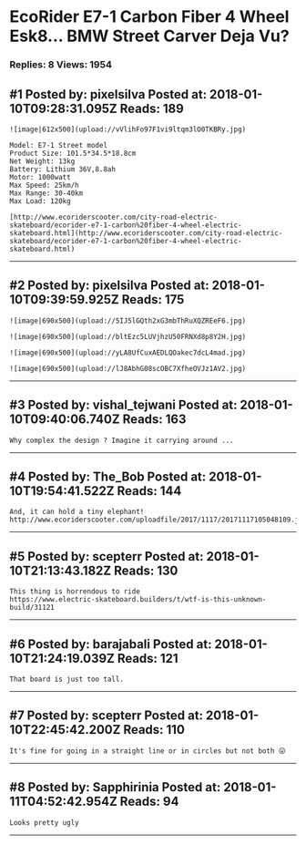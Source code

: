 # EcoRider E7-1 Carbon Fiber 4 Wheel Esk8&hellip; BMW Street Carver Deja Vu?

### Replies: 8 Views: 1954

## \#1 Posted by: pixelsilva Posted at: 2018-01-10T09:28:31.095Z Reads: 189

```
![image|612x500](upload://vVlihFo97F1vi9ltqm3lO0TKBRy.jpg)

Model: E7-1 Street model
Product Size: 101.5*34.5*18.8cm
Net Weight: 13kg
Battery: Lithium 36V,8.8ah
Motor: 1000watt
Max Speed: 25km/h
Max Range: 30-40km
Max Load: 120kg

[http://www.ecoriderscooter.com/city-road-electric-skateboard/ecorider-e7-1-carbon%20fiber-4-wheel-electric-skateboard.html](http://www.ecoriderscooter.com/city-road-electric-skateboard/ecorider-e7-1-carbon%20fiber-4-wheel-electric-skateboard.html)
```

---
## \#2 Posted by: pixelsilva Posted at: 2018-01-10T09:39:59.925Z Reads: 175

```
![image|690x500](upload://5IJ5lGQth2xG3mbThRuXQZREeF6.jpg)

![image|690x500](upload://bltEzc5LUVjhzU50FRNXd8p8Y2H.jpg)

![image|690x500](upload://yLA8UfCuxAEDLQOakec7dcL4mad.jpg)

![image|690x500](upload://lJ8AbhG08scOBC7XfheOVJz1AV2.jpg)
```

---
## \#3 Posted by: vishal_tejwani Posted at: 2018-01-10T09:40:06.740Z Reads: 163

```
Why complex the design ? Imagine it carrying around ...
```

---
## \#4 Posted by: The_Bob Posted at: 2018-01-10T19:54:41.522Z Reads: 144

```
And, it can hold a tiny elephant!
http://www.ecoriderscooter.com/uploadfile/2017/1117/20171117105048109.jpg
```

---
## \#5 Posted by: scepterr Posted at: 2018-01-10T21:13:43.182Z Reads: 130

```
This thing is horrendous to ride
https://www.electric-skateboard.builders/t/wtf-is-this-unknown-build/31121
```

---
## \#6 Posted by: barajabali Posted at: 2018-01-10T21:24:19.039Z Reads: 121

```
That board is just too tall.
```

---
## \#7 Posted by: scepterr Posted at: 2018-01-10T22:45:42.200Z Reads: 110

```
It's fine for going in a straight line or in circles but not both 😛
```

---
## \#8 Posted by: Sapphirinia Posted at: 2018-01-11T04:52:42.954Z Reads: 94

```
Looks pretty ugly
```

---
